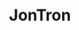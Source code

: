 ---
title: JonTron
crosslinks:
- The_Donald
- KotakuInAction
- ShitAmericansSay
- politics
- ConspiracyGrumps
- OutOfTheLoop
- xkcd
- Kanye
- ECHi
- AskReddit
- PrequelMemes
- AsABlackMan
- GamerGhazi
- Destiny
- Kaiserreich
- FULLCOMMUNISM
- h3h3productions
- KarmaCourt
- videogamedunkey
---